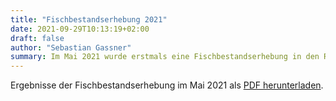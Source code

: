 ```yaml
---
title: "Fischbestandserhebung 2021"
date: 2021-09-29T10:13:19+02:00
draft: false
author: "Sebastian Gassner"
summary: Im Mai 2021 wurde erstmals eine Fischbestandserhebung in den Raaber Bächen durchgefürht
---
```


Ergebnisse der Fischbestandserhebung im Mai 2021 als [PDF herunterladen](/post/data/Raaber_Baeche_Fischbestandserhebung_20210615.pdf).